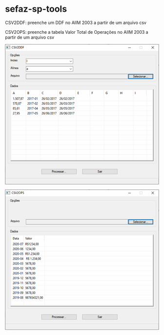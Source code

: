 # sefaz-sp-tools

CSV2DDF: preenche um DDF no AIIM 2003 a partir de um arquivo csv


CSV2OPS: preenche a tabela Valor Total de Operações no AIIM 2003 a partir de um arquivo csv

![alt text](./telas/01.png?raw=true)

![alt text](./telas/02.png?raw=true)

